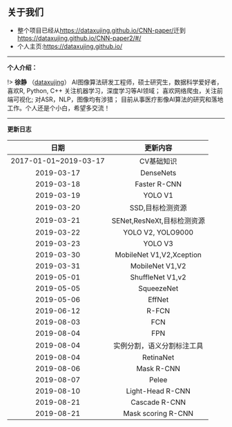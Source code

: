 
## 关于我们

+ 整个项目已经从<https://dataxujing.github.io/CNN-paper/>迁到<https://dataxujing.github.io/CNN-paper2/#/>
+ 个人主页:https://dataxujing.github.io/

------

**个人介绍：**

!> **徐静** （[dataxujing](https://github.com/DataXujing)） AI图像算法研发工程师，硕士研究生，数据科学爱好者，喜欢R, Python, C++ 关注机器学习，深度学习等AI领域； 喜欢网络爬虫，关注前端可视化; 对ASR，NLP，图像均有涉猎；
目前从事医疗影像AI算法的研究和落地工作。个人还是个小白，希望多交流！

------

**更新日志**

|    日期              |   更新内容                |
|:--------------------:|:------------------------:|
|2017-01-01~2019-03-17 |  CV基础知识               |
|2019-03-17            |  DenseNets               |
|2019-03-18            | Faster R-CNN             |
|2019-03-19            | YOLO V1                  |
|2019-03-20            | SSD,目标检测资源          |
|2019-03-21            |SENet,ResNeXt,目标检测资源 |
|2019-03-22            |YOLO V2, YOLO9000         |
|2019-03-23            |YOLO V3                   | 
|2019-03-30            |MobileNet V1,V2,Xception  |
|2019-03-31            |MobileNet V1,V2           |
|2019-05-01            |ShuffleNet V1,v2          |
|2019-05-05            |SqueezeNet                |
|2019-05-06            |EffNet                    |
|2019-06-12            |R-FCN                     |
|2019-08-03            |FCN                       |
|2019-08-04            |FPN                       |
|2019-08-04            |实例分割，语义分割标注工具   |
|2019-08-04            |RetinaNet                 |
|2019-08-06            |Mask R-CNN                |
|2019-08-07            |Pelee                     |
|2019-08-10            |Light-Head R-CNN          |
|2019-08-21            |Cascade R-CNN             |
|2019-08-21            |Mask scoring R-CNN        |